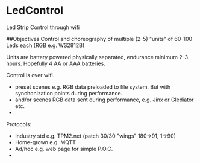 # LedControl
Led Strip Control through wifi

##Objectives
Control and choreography of multiple (2-5) "units" of 60-100 Leds each (RGB e.g. WS2812B)

Units are battery powered physically separated, endurance minimum 2-3 hours.  Hopefully 4 AA or AAA batteries.

Control is over wifi.

* preset scenes e.g. RGB data preloaded to file system.  But with synchonization points during performance.
* and/or scenes RGB data sent during performance, e.g. Jinx or Glediator etc.
* 
Protocols:
 * Industry std e.g. TPM2.net (patch 30/30 "wings"  180->91, 1->90)
 * Home-grown e.g. MQTT
 * Ad/hoc e.g. web page for simple P.O.C.
 *

